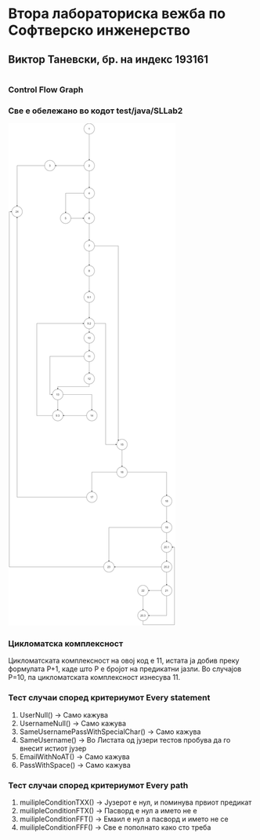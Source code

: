 # Втора лабораториска вежба по Софтверско инженерство

## Виктор Таневски, бр. на индекс 193161
#

### Control Flow Graph
### Све е обележано во кодот test/java/SLLab2
![alt text](https://github.com/tanesoff/SI_2023_lab2_193161/blob/master/Lab2_SI_193161_CFG.png?raw=true)


### Цикломатска комплексност

Цикломатската комплексност на овој код е 11, истата ја добив преку формулата P+1, каде што P е бројот на предикатни јазли. Во случајoв P=10, па цикломатската комплексност изнесува 11.

### Тест случаи според критериумот  Every statement 
1. UserNull() -> Само кажува
2. UsernameNull() -> Само кажува
3. SameUsernamePassWithSpecialChar() -> Само кажува
4. SameUsername() -> Во Листата од јузери тестов пробува да го внесит истиот јузер
5. EmailWithNoAT() -> Само кажува
6. PassWithSpace() -> Само кажува


### Тест случаи според критериумот Every path
1. muilipleConditionTXX() -> Јузерот е нул, и поминува првиот предикат
2. muilipleConditionFTX() -> Пасворд е нул а името не е
3. muilipleConditionFFT() -> Емаил е нул а пасворд и името не се
4. muilipleConditionFFF() -> Све е пополнато како сто треба

